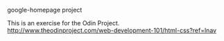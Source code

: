 google-homepage project

This is an exercise for the Odin Project.
http://www.theodinproject.com/web-development-101/html-css?ref=lnav
